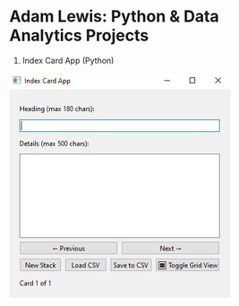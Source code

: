 # Adam Lewis: Python & Data Analytics Projects

1. Index Card App (Python)

<img src='/Index Card App.JPG'>
